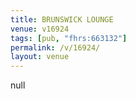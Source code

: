 ```yaml
---
title: BRUNSWICK LOUNGE
venue: v16924
tags: [pub, "fhrs:663132"]
permalink: /v/16924/
layout: venue
---
```

null